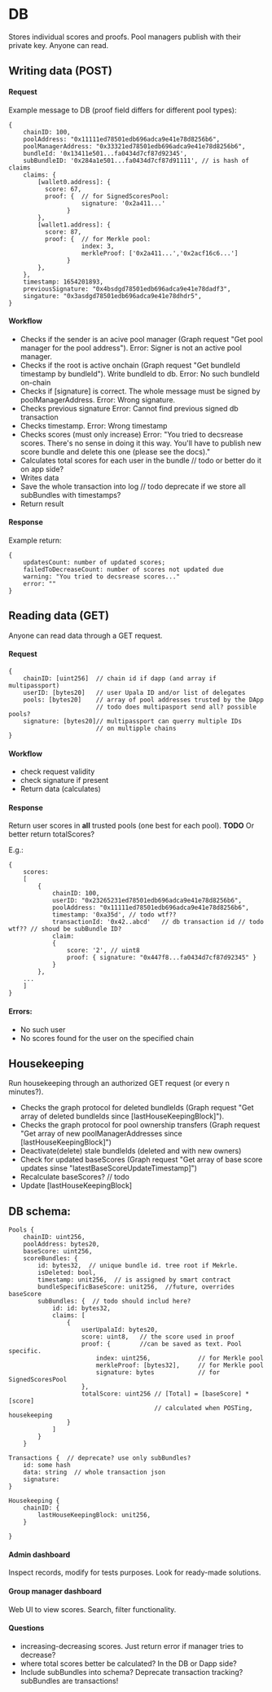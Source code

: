 # DB

Stores individual scores and proofs.
Pool managers publish with their private key. Anyone can read.

## Writing data (POST)

#### Request

Example message to DB (proof field differs for different pool types):

    {
        chainID: 100,
        poolAddress: "0x11111ed78501edb696adca9e41e78d8256b6",
        poolManagerAddress: "0x33321ed78501edb696adca9e41e78d8256b6",
        bundleId: '0x13411e501...fa0434d7cf87d92345',
        subBundleID: '0x284a1e501...fa0434d7cf87d91111', // is hash of claims
        claims: {
            [wallet0.address]: {
              score: 67,
              proof: {  // for SignedScoresPool:
                        signature: '0x2a411...'
                    }
            },
            [wallet1.address]: {
              score: 87,
              proof: {  // for Merkle pool:
                        index: 3,  
                        merkleProof: ['0x2a411...','0x2acf16c6...'] 
                    }
            },
        },
        timestamp: 1654201893,
        previousSignature: "0x4bsdgd78501edb696adca9e41e78dadf3",
        singature: "0x3asdgd78501edb696adca9e41e78dhdr5", 
    }

#### Workflow

- Checks if the sender is an acive pool manager (Graph request "Get pool manager for the pool address").
Error: Signer is not an active pool manager.
- Checks if the root is active onchain (Graph request "Get bundleId timestamp by bundleId"). Write bundleId to db. 
Error: No such bundleId on-chain
- Checks if [signature] is correct. The whole message must be signed by poolManagerAddress.
Error: Wrong signature.
- Checks previous signature
Error: Cannot find previous signed db transaction
- Checks timestamp.
Error: Wrong timestamp
- Checks scores (must only increase)
Error: "You tried to decsrease scores. There's no sense in doing it this way. You'll have to publish new score bundle and delete this one (please see the docs)."
- Calculates total scores for each user in the bundle  // todo or better do it on app side? 
- Writes data
- Save the whole transaction into log // todo deprecate if we store all subBundles with timestamps?
- Return result


#### Response

Example return:

    {
        updatesCount: number of updated scores;
        failedToDecreaseCount: number of scores not updated due
        warning: "You tried to decsrease scores..."
        error: ""
    }


## Reading data (GET)

Anyone can read data through a GET request. 

#### Request

    {
        chainID: [uint256]  // chain id if dapp (and array if multipassport)
        userID: [bytes20]   // user Upala ID and/or list of delegates
        pools: [bytes20]    // array of pool addresses trusted by the DApp
                            // todo does multipasport send all? possible pools?
        signature: [bytes20]// multipassport can querry multiple IDs 
                            // on multipple chains
    }

#### Workflow

- check request validity
- check signature if present
- Return data (calculates)

#### Response

Return user scores in **all** trusted pools (one best for each pool).  **TODO** Or better return totalScores?

E.g.:

    {
        scores:
        [
            {
                chainID: 100,
                userID: "0x23265231ed78501edb696adca9e41e78d8256b6",
                poolAddress: "0x11111ed78501edb696adca9e41e78d8256b6",
                timestamp: '0xa35d', // todo wtf??
                transactionId: '0x42..abcd'   // db transaction id // todo wtf?? // shoud be subBundle ID?
                claim: 
                {
                    score: '2', // uint8
                    proof: { signature: "0x447f8...fa0434d7cf87d92345" }
                }
            },
        ...
        ]
    }


#### Errors:

- No such user
- No scores found for the user on the specified chain

## Housekeeping

Run housekeeping through an authorized GET request (or every n minutes?).

- Checks the graph protocol for deleted bundleIds (Graph request "Get array of deleted bundleIds since [lastHouseKeepingBlock]").
- Checks the graph protocol for pool ownership transfers (Graph request "Get array of new poolManagerAddresses since [lastHouseKeepingBlock]")
- Deactivate(delete) stale bundleIds (deleted and with new owners)
- Check for updated baseScores (Graph request "Get array of base score updates sinse "latestBaseScoreUpdateTimestamp]")
- Recalculate baseScores? // todo
- Update [lastHouseKeepingBlock]


## DB schema:

    Pools {
        chainID: uint256,
        poolAddress: bytes20,
        baseScore: uint256,
        scoreBundles: {
            id: bytes32,  // unique bundle id. tree root if Mekrle.
            isDeleted: bool,
            timestamp: unit256,  // is assigned by smart contract
            bundleSpecificBaseScore: unit256,  //future, overrides baseScore
            subBundles: {  // todo should includ here?
                id: id: bytes32,
                claims: [
                    {
                        userUpalaId: bytes20,
                        score: uint8,   // the score used in proof
                        proof: {        //can be saved as text. Pool specific. 
                            index: uint256,             // for Merkle pool
                            merkleProof: [bytes32],     // for Merkle pool
                            signature: bytes            // for SignedScoresPool
                        },
                        totalScore: uint256 // [Total] = [baseScore] * [score] 
                                            // calculated when POSTing, housekeeping
                    }
                ]
            }
        }

    Transactions {  // deprecate? use only subBundles?
        id: some hash
        data: string  // whole transaction json 
        signature: 
    }

    Housekeeping {
        chainID: {
            lastHouseKeepingBlock: unit256,
        }
        
    }


#### Admin dashboard

Inspect records, modify for tests purposes. Look for ready-made solutions. 

#### Group manager dashboard

Web UI to view scores. Search, filter functionality. 

#### Questions

- increasing-decreasing scores. Just return error if manager tries to decrease?
- where total scores better be calculated? In the DB or Dapp side?
- Include subBundles into schema? Deprecate transaction tracking? subBundles are transactions!